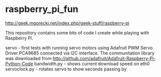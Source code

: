 raspberry_pi_fun
================
http://geek.mgorecki.net/index.php/geek-stuff/raspberry-pi

This repository contains some bits of code I create while playing with Raspberry Pi.

servo - first tests with running servo motors using Adafruit PWM Servo Driver PCA9685 connected via I2C interface. The communitation library was downloaded from http://github.com/adafruit/Adafruit-Raspberry-Pi-Python-Code
	bandwidth.py - shows current download speed on eth0
	servoclock.py - rotates servo to show seconds passing by 
